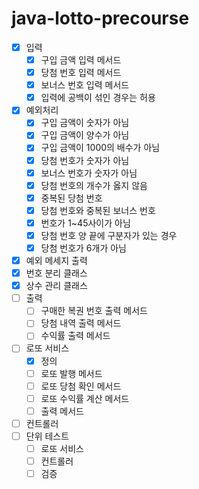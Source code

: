 # java-lotto-precourse

- [x] 입력
    - [x] 구입 금액 입력 메서드
    - [x] 당첨 번호 입력 메서드
    - [x] 보너스 번호 입력 메서드
    - [x] 입력에 공백이 섞인 경우는 허용
- [x] 예외처리
    - [x] 구입 금액이 숫자가 아님
    - [x] 구입 금액이 양수가 아님
    - [x] 구입 금액이 1000의 배수가 아님
    - [x] 당첨 번호가 숫자가 아님
    - [x] 보너스 번호가 숫자가 아님
    - [x] 당첨 번호의 개수가 옳지 않음
    - [x] 중복된 당첨 번호
    - [x] 당첨 번호와 중복된 보너스 번호
    - [x] 번호가 1~45사이가 아님
    - [x] 당첨 번호 양 끝에 구분자가 있는 경우
    - [x] 당첨 번호가 6개가 아님
- [x] 예외 메세지 출력
- [x] 번호 분리 클래스
- [x] 상수 관리 클래스
- [ ] 출력
    - [ ] 구매한 복권 번호 출력 메서드
    - [ ] 당첨 내역 출력 메서드
    - [ ] 수익률 출력 메서드
- [ ] 로또 서비스
    - [x] 정의
    - [ ] 로또 발행 메서드
    - [ ] 로또 당첨 확인 메서드
    - [ ] 로또 수익률 계산 메서드
    - [ ] 출력 메서드
- [ ] 컨트롤러
- [ ] 단위 테스트
    - [ ] 로또 서비스
    - [ ] 컨트롤러
    - [ ] 검증